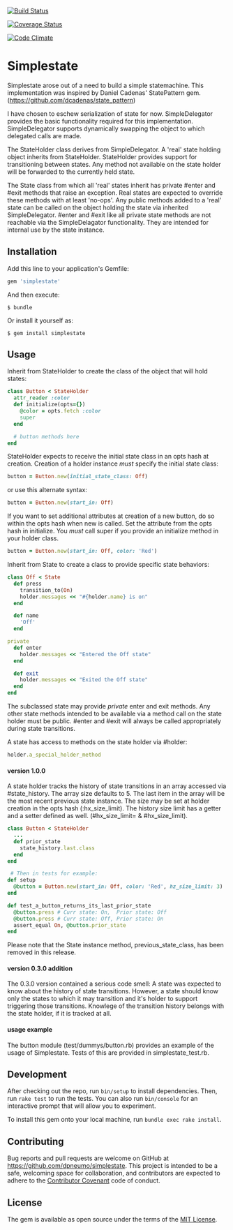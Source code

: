 [![Build Status](https://travis-ci.org/dpneumo/simplestate.svg?branch=master)](https://travis-ci.org/dpneumo/simplestate)

[![Coverage Status](https://coveralls.io/repos/github/dpneumo/simplestate/badge.svg?branch=master)](https://coveralls.io/github/dpneumo/simplestate?branch=master)

[![Code Climate](https://codeclimate.com/github/dpneumo/simplestate/badges/gpa.svg)](https://codeclimate.com/github/dpneumo/simplestate)

# Simplestate

Simplestate arose out of a need to build a simple statemachine. This implementation was inspired by Daniel Cadenas' StatePattern gem. (https://github.com/dcadenas/state_pattern)

I have chosen to eschew serialization of state for now. SimpleDelegator provides the basic functionality required for this implementation. SimpleDelegator supports dynamically swapping the object to which delegated calls are made.

The StateHolder class derives from SimpleDelegator. A 'real' state holding object inherits from StateHolder. StateHolder provides support for transitioning between states. Any method not available on the state holder will be forwarded to the currently held state.

The State class from which all 'real' states inherit has private #enter and #exit methods that raise an exception. Real states are expected to override these methods with at least 'no-ops'. Any public methods added to a 'real' state can be called on the object holding the state via inherited SimpleDelegator. #enter and #exit like all private state methods are not reachable via the SimpleDelagator functionality. They are intended for internal use by the state instance.

## Installation

Add this line to your application's Gemfile:

```ruby
gem 'simplestate'
```

And then execute:

    $ bundle

Or install it yourself as:

    $ gem install simplestate

## Usage
Inherit from StateHolder to create the class of the object that will hold states:

```ruby
class Button < StateHolder
  attr_reader :color
  def initialize(opts={})
    @color = opts.fetch :color
    super
  end

  # button methods here
end
```

StateHolder expects to receive the initial state class in an opts hash at creation. Creation of a holder instance *must* specify the initial state class:

```ruby
button = Button.new(initial_state_class: Off)
```
or use this alternate syntax:

```ruby
button = Button.new(start_in: Off)
```
If you want to set additional attributes at creation of a new button, do so within the opts hash when new is called. Set the attribute from the opts hash in initialize. You *must* call super if you provide an initialize method in your holder class.

```ruby
button = Button.new(start_in: Off, color: 'Red')
```


Inherit from State to create a class to provide specific state behaviors:

```ruby
class Off < State
  def press
    transition_to(On)
    holder.messages << "#{holder.name} is on"
  end

  def name
    'Off'
  end

private
  def enter
    holder.messages << "Entered the Off state"
  end

  def exit
    holder.messages << "Exited the Off state"
  end
end
```
The subclassed state may provide *private* enter and exit methods. Any other state methods intended to be available via a method call on the state holder must be public. #enter and #exit will always be called appropriately during state transitions.

A state has access to methods on the state holder via #holder:

```ruby
holder.a_special_holder_method
```

#### version 1.0.0
A state holder tracks the history of state transitions in an array accessed via #state_history. The array size defaults to 5. The last item in the array will be the most recent previous state instance. The size may be set at holder creation in the opts hash (:hx_size_limit). The history size limit has a getter and a setter defined as well. (#hx_size_limit= & #hx_size_limit).

```ruby
class Button < StateHolder
  ...
  def prior_state
    state_history.last.class
  end
end

 # Then in tests for example:
def setup
  @button = Button.new(start_in: Off, color: 'Red', hz_size_limit: 3)
end

def test_a_button_returns_its_last_prior_state
  @button.press # Curr state: On,  Prior state: Off
  @button.press # Curr state: Off, Prior state: On
  assert_equal On, @button.prior_state
end
```

Please note that the State instance method, previous_state_class, has been removed in this release.

#### version 0.3.0 addition
The 0.3.0 version contained a serious code smell: A state was expected to know about the history of state transitions. However, a state should know only the states to which it may transition and it's holder to support triggering those transitions. Knowlege of the transition history belongs with the state holder, if it is tracked at all.

#### usage example
The button module (test/dummys/button.rb) provides an example of the usage of Simplestate. Tests of this are provided in simplestate_test.rb.

## Development

After checking out the repo, run `bin/setup` to install dependencies. Then, run `rake test` to run the tests. You can also run `bin/console` for an interactive prompt that will allow you to experiment.

To install this gem onto your local machine, run `bundle exec rake install`.

## Contributing

Bug reports and pull requests are welcome on GitHub at https://github.com/dpneumo/simplestate. This project is intended to be a safe, welcoming space for collaboration, and contributors are expected to adhere to the [Contributor Covenant](http://contributor-covenant.org) code of conduct.


## License

The gem is available as open source under the terms of the [MIT License](http://opensource.org/licenses/MIT).

